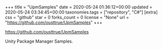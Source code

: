+++
title = "UpmSamples"
date = 2020-05-24 01:36:12+00:00
updated = 2020-05-24 03:34:45+00:00
taxonomies.tags = ["repository", "C#"]
[extra]
css = "github"
star = 0
forks_count = 0
license = "None"
url = "https://github.com/ousttrue/UpmSamples"
+++

<https://github.com/ousttrue/UpmSamples>

Unity Package Manager Samples.
